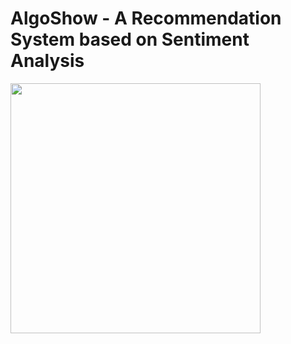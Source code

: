 # AlgoShow - A Recommendation System based on Sentiment Analysis

<img width="400px" src="https://user-images.githubusercontent.com/64732465/200816835-cfaedf78-f818-4d54-8b37-aac60dea9cfb.jpg">

